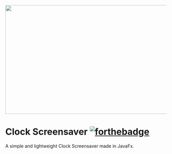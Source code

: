 <p align="center">
<img src="https://user-images.githubusercontent.com/26201531/32693456-e774cf10-c709-11e7-9e52-e89aa7d6eada.png" width="700" height="340" />
</p>



# Clock Screensaver [![forthebadge](http://forthebadge.com/images/badges/built-with-love.svg)](http://forthebadge.com)
A simple and lightweight Clock Screensaver made in JavaFx.

</p>

